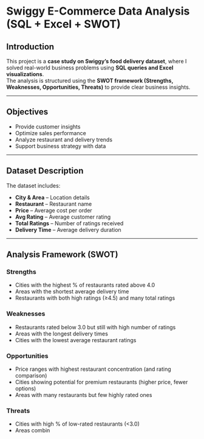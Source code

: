 #  Swiggy E-Commerce Data Analysis (SQL + Excel + SWOT)

##  Introduction  
This project is a **case study on Swiggy’s food delivery dataset**, where I solved real-world business problems using **SQL queries and Excel visualizations**.  
The analysis is structured using the **SWOT framework (Strengths, Weaknesses, Opportunities, Threats)** to provide clear business insights.  

---

##  Objectives  
- Provide customer insights  
- Optimize sales performance  
- Analyze restaurant and delivery trends  
- Support business strategy with data  

---

##  Dataset Description  
The dataset includes:  
- **City & Area** – Location details  
- **Restaurant** – Restaurant name  
- **Price** – Average cost per order  
- **Avg Rating** – Average customer rating  
- **Total Ratings** – Number of ratings received  
- **Delivery Time** – Average delivery duration  

---

##  Analysis Framework (SWOT)  

###  Strengths  
- Cities with the highest % of restaurants rated above 4.0  
- Areas with the shortest average delivery time  
- Restaurants with both high ratings (≥4.5) and many total ratings  

###  Weaknesses  
- Restaurants rated below 3.0 but still with high number of ratings  
- Areas with the longest delivery times  
- Cities with the lowest average restaurant ratings  

###  Opportunities  
- Price ranges with highest restaurant concentration (and rating comparison)  
- Cities showing potential for premium restaurants (higher price, fewer options)  
- Areas with many restaurants but few highly rated ones  

###  Threats  
- Cities with high % of low-rated restaurants (<3.0)  
- Areas combin
